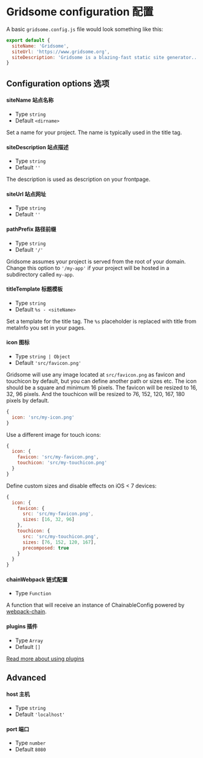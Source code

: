 # Gridsome configuration 配置

A basic `gridsome.config.js` file would look something like this:

```js
export default {
  siteName: 'Gridsome',
  siteUrl: 'https://www.gridsome.org',
  siteDescription: 'Gridsome is a blazing-fast static site generator...'
}
```

## Configuration options 选项

#### siteName 站点名称

- Type `string`
- Default `<dirname>`

Set a name for your project. The name is typically used in the title tag.

#### siteDescription 站点描述
- Type `string`
- Default `''`

The description is used as description on your frontpage.

#### siteUrl 站点网址

- Type `string`
- Default `''`

#### pathPrefix 路径前缀
- Type `string`
- Default `'/'`

Gridsome assumes your project is served from the root of your domain.
Change this option to `'/my-app'` if your project will be hosted in a
subdirectory called `my-app`.

#### titleTemplate 标题模板

- Type `string`
- Default `%s - <siteName>`

Set a template for the title tag. The `%s` placeholder is replaced with title
from metaInfo you set in your pages.

#### icon 图标

- Type `string | Object`
- Default `'src/favicon.png'`

Gridsome will use any image located at `src/favicon.png` as favicon and
touchicon by default, but you can define another path or sizes etc. The icon
should be a square and minimum 16 pixels. The favicon will be resized to 16, 32,
96 pixels. And the touchicon will be resized to 76, 152, 120, 167, 180 pixels by
default.

```js
{
  icon: 'src/my-icon.png'
}
```

Use a different image for touch icons:

```js
{
  icon: {
    favicon: 'src/my-favicon.png',
    touchicon: 'src/my-touchicon.png'
  }
}
```

Define custom sizes and disable effects on iOS < 7 devices:

```js
{
  icon: {
    favicon: {
      src: 'src/my-favicon.png',
      sizes: [16, 32, 96]
    },
    touchicon: {
      src: 'src/my-touchicon.png',
      sizes: [76, 152, 120, 167],
      precomposed: true
    }
  }
}
```

#### chainWebpack 链式配置

- Type `Function`

A function that will receive an instance of ChainableConfig powered by
[webpack-chain](https://github.com/neutrinojs/webpack-chain).

#### plugins 插件

- Type `Array`
- Default `[]`

[Read more about using plugins](/docs/plugins)

## Advanced

#### host 主机

- Type `string`
- Default `'localhost'`

#### port 端口

- Type `number`
- Default `8080`
